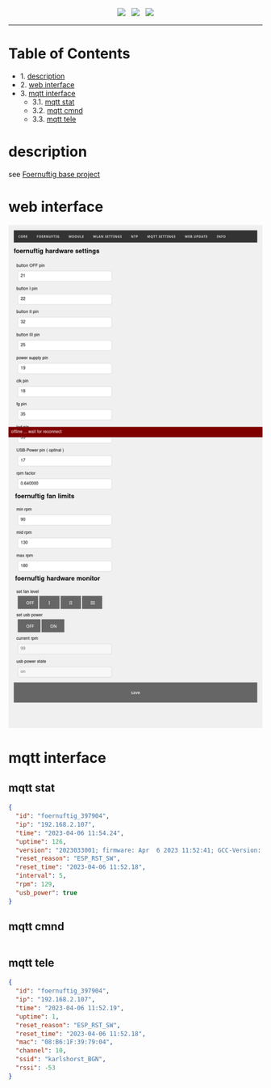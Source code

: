 <p align="center">
<img src="https://img.shields.io/github/last-commit/sharandac/defaultIoT.svg?style=for-the-badge" />
&nbsp;
<img src="https://img.shields.io/github/license/sharandac/defaultIoT.svg?style=for-the-badge" />
&nbsp;
<a href="https://www.buymeacoffee.com/sharandac" target="_blank"><img src="https://img.shields.io/badge/Buy%20me%20a%20coffee-%E2%82%AC5-orange?style=for-the-badge&logo=buy-me-a-coffee" /></a>
</p>
<hr/>

# Table of Contents

* 1\. [description](#description)
* 2\. [web interface](#web-interface)
* 3\. [mqtt interface](#mqtt-interface)
    * 3.1\. [mqtt stat](#mqtt-stat)
    * 3.2\. [mqtt cmnd](#mqtt-cmnd)
    * 3.3\. [mqtt tele](#mqtt-tele)
    
# description

see [Foernuftig base project](https://github.com/sharandac/foernuftig)

# web interface

![foernuftig interface](/images/foernuftig.png)

# mqtt interface

## mqtt stat

```json
{
  "id": "foernuftig_397904",
  "ip": "192.168.2.107",
  "time": "2023-04-06 11:54.24",
  "uptime": 126,
  "version": "2023033001; firmware: Apr  6 2023 11:52:41; GCC-Version: 5.2.0",
  "reset_reason": "ESP_RST_SW",
  "reset_time": "2023-04-06 11:52.18",
  "interval": 5,
  "rpm": 129,
  "usb_power": true
}
```

## mqtt cmnd

```json

```

## mqtt tele

```json
{
  "id": "foernuftig_397904",
  "ip": "192.168.2.107",
  "time": "2023-04-06 11:52.19",
  "uptime": 1,
  "reset_reason": "ESP_RST_SW",
  "reset_time": "2023-04-06 11:52.18",
  "mac": "08:B6:1F:39:79:04",
  "channel": 10,
  "ssid": "karlshorst_BGN",
  "rssi": -53
}
```
